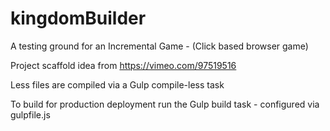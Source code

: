 kingdomBuilder
==============

A testing ground for an Incremental Game - (Click based browser game)

Project scaffold idea from https://vimeo.com/97519516

Less files are compiled via a Gulp compile-less task

To build for production deployment run the Gulp build task - configured via gulpfile.js
